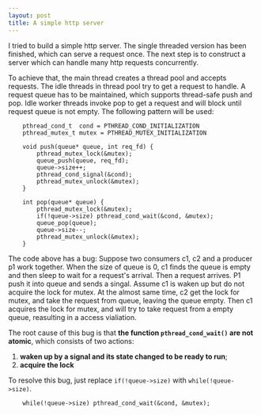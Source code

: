 ```yaml
---
layout: post
title: A simple http server
---
```


I tried to build a simple http server. The single threaded version has been finished, which can serve a request once. The next step is to construct a server which can handle many http requests concurrently.

To achieve that, the main thread creates a thread pool and accepts requests. The idle threads in thread pool try to get a request to handle. A request queue has to be maintained, which supports thread-safe push and pop. Idle worker threads invoke pop to get a request and will block until request queue is not empty. The following pattern will be used:

```
	pthread_cond_t  cond = PTHREAD_COND_INITIALIZATION
	pthread_mutex_t mutex = PTHREAD_MUTEX_INITIALIZATION

	void push(queue* queue, int req_fd) {
		pthread_mutex_lock(&mutex);
		queue_push(queue, req_fd);
		queue->size++;
  		pthread_cond_signal(&cond);
   		pthread_mutex_unlock(&mutex);
	}

	int pop(queue* queue) { 
		pthread_mutex_lock(&mutex); 
		if(!queue->size) pthread_cond_wait(&cond, &mutex); 
		queue_pop(queue); 
		queue->size--; 
		pthread_mutex_unlock(&mutex);
	}

```

The code above has a bug:
Suppose two consumers c1, c2 and a producer p1 work together. When the size of queue is 0, c1 finds the queue is empty and then sleep to wait for a request's arrival. Then a request arrives. P1 push it into queue and sends a singal. Assume c1 is waken up but do not acquire the lock for mutex. At the almost same time, c2 get the lock for mutex, and take the request from queue, leaving the queue empty. Then c1 acquires the lock for mutex, and will try to take request from a empty queue, reasulting in a access vialiation.

The root cause of this bug is that **the function `pthread_cond_wait()` are not atomic**, which consists of two actions: 

1. **waken up by a signal and its state changed to be ready to run**;
2. **acquire the lock**

To resolve this bug, just replace `if(!queue->size)` with `while(!queue->size)`.

```
    while(!queue->size) pthread_cond_wait(&cond, &mutex);
```

